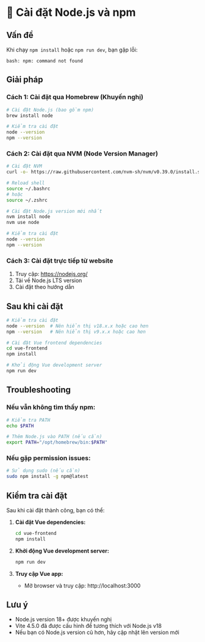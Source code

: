 # 🔧 Cài đặt Node.js và npm

## Vấn đề
Khi chạy `npm install` hoặc `npm run dev`, bạn gặp lỗi:
```
bash: npm: command not found
```

## Giải pháp

### Cách 1: Cài đặt qua Homebrew (Khuyến nghị)

```bash
# Cài đặt Node.js (bao gồm npm)
brew install node

# Kiểm tra cài đặt
node --version
npm --version
```

### Cách 2: Cài đặt qua NVM (Node Version Manager)

```bash
# Cài đặt NVM
curl -o- https://raw.githubusercontent.com/nvm-sh/nvm/v0.39.0/install.sh | bash

# Reload shell
source ~/.bashrc
# hoặc
source ~/.zshrc

# Cài đặt Node.js version mới nhất
nvm install node
nvm use node

# Kiểm tra cài đặt
node --version
npm --version
```

### Cách 3: Cài đặt trực tiếp từ website

1. Truy cập: https://nodejs.org/
2. Tải về Node.js LTS version
3. Cài đặt theo hướng dẫn

## Sau khi cài đặt

```bash
# Kiểm tra cài đặt
node --version  # Nên hiển thị v18.x.x hoặc cao hơn
npm --version   # Nên hiển thị v9.x.x hoặc cao hơn

# Cài đặt Vue frontend dependencies
cd vue-frontend
npm install

# Khởi động Vue development server
npm run dev
```

## Troubleshooting

### Nếu vẫn không tìm thấy npm:
```bash
# Kiểm tra PATH
echo $PATH

# Thêm Node.js vào PATH (nếu cần)
export PATH="/opt/homebrew/bin:$PATH"
```

### Nếu gặp permission issues:
```bash
# Sử dụng sudo (nếu cần)
sudo npm install -g npm@latest
```

## Kiểm tra cài đặt

Sau khi cài đặt thành công, bạn có thể:

1. **Cài đặt Vue dependencies:**
   ```bash
   cd vue-frontend
   npm install
   ```

2. **Khởi động Vue development server:**
   ```bash
   npm run dev
   ```

3. **Truy cập Vue app:**
   - Mở browser và truy cập: http://localhost:3000

## Lưu ý

- Node.js version 18+ được khuyến nghị
- Vite 4.5.0 đã được cấu hình để tương thích với Node.js v18
- Nếu bạn có Node.js version cũ hơn, hãy cập nhật lên version mới 